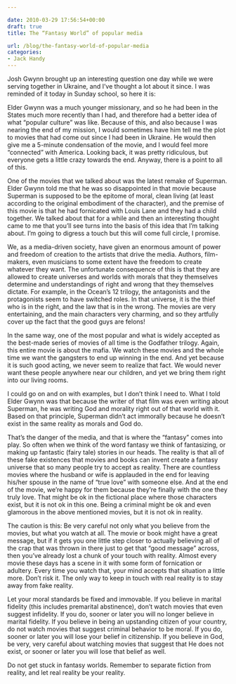 ```yaml
---

date: 2010-03-29 17:56:54+00:00
draft: true
title: The “Fantasy World” of popular media

url: /blog/the-fantasy-world-of-popular-media
categories:
- Jack Handy
---
```


Josh Gwynn brought up an interesting question one day while we were serving together in Ukraine, and I’ve thought a lot about it since. I was reminded of it today in Sunday school, so here it is:




Elder Gwynn was a much younger missionary, and so he had been in the States much more recently than I had, and therefore had a better idea of what “popular culture” was like. Because of this, and also because I was nearing the end of my mission, I would sometimes have him tell me the plot to movies that had come out since I had been in Ukraine. He would then give me a 5-minute condensation of the movie, and I would feel more “connected” with America. Looking back, it was pretty ridiculous, but everyone gets a little crazy towards the end. Anyway, there is a point to all of this.




One of the movies that we talked about was the latest remake of Superman. Elder Gwynn told me that he was so disappointed in that movie because Superman is supposed to be the epitome of moral, clean living (at least according to the original embodiment of the character), and the premise of this movie is that he had fornicated with Louis Lane and they had a child together. We talked about that for a while and then an interesting thought came to me that you’ll see turns into the basis of this idea that I’m talking about. I’m going to digress a touch but this will come full circle, I promise.




We, as a media-driven society, have given an enormous amount of power and freedom of creation to the artists that drive the media. Authors, film-makers, even musicians to some extent have the freedom to create whatever they want. The unfortunate consequence of this is that they are allowed to create universes and worlds with morals that they themselves determine and understandings of right and wrong that they themselves dictate. For example, in the Ocean’s 12 trilogy, the antagonists and the protagonists seem to have switched roles. In that universe, it is the thief who is in the right, and the law that is in the wrong. The movies are very entertaining, and the main characters very charming, and so they artfully cover up the fact that the good guys are felons! 




In the same way, one of the most popular and what is widely accepted as the best-made series of movies of all time is the Godfather trilogy. Again, this entire movie is about the mafia. We watch these movies and the whole time we want the gangsters to end up winning in the end. And yet because it is such good acting, we never seem to realize that fact. We would never want these people anywhere near our children, and yet we bring them right into our living rooms.




I could go on and on with examples, but I don’t think I need to. What I told Elder Gwynn was that because the writer of that film was even writing about Superman, he was writing God and morality right out of that world with it. Based on that principle, Superman didn’t act immorally because he doesn’t exist in the same reality as morals and God do. 




That’s the danger of the media, and that is where the “fantasy” comes into play. So often when we think of the word fantasy we think of fantasizing, or making up fantastic (fairy tale) stories in our heads. The reality is that all of these fake existences that movies and books can invent create a fantasy universe that so many people try to accept as reality. There are countless movies where the husband or wife is applauded in the end for leaving his/her spouse in the name of “true love” with someone else. And at the end of the movie, we’re happy for them because they’re finally with the one they truly love. That might be ok in the fictional place where those characters exist, but it is not ok in this one. Being a criminal might be ok and even glamorous in the above mentioned movies, but it is not ok in reality.




The caution is this: Be very careful not only what you believe from the movies, but what you watch at all. The movie or book might have a great message, but if it gets you one little step closer to actually believing all of the crap that was thrown in there just to get that “good message” across, then you’ve already lost a chunk of your touch with reality. Almost every movie these days has a scene in it with some form of fornication or adultery. Every time you watch that, your mind accepts that situation a little more. Don’t risk it. The only way to keep in touch with real reality is to stay away from fake reality. 




Let your moral standards be fixed and immovable. If you believe in marital fidelity (this includes premarital abstinence), don’t watch movies that even suggest infidelity. If you do, sooner or later you will no longer believe in marital fidelity. If you believe in being an upstanding citizen of your country, do not watch movies that suggest criminal behavior to be moral. If you do, sooner or later you will lose your belief in citizenship. If you believe in God, be very, very careful about watching movies that suggest that He does not exist, or sooner or later you will lose that belief as well.




Do not get stuck in fantasy worlds. Remember to separate fiction from reality, and let real reality be your reality.
